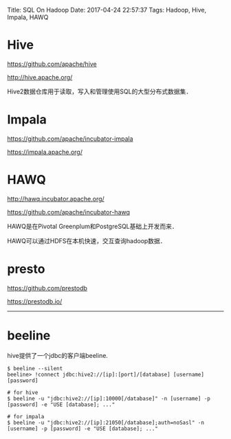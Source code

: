Title: SQL On Hadoop
Date: 2017-04-24 22:57:37
Tags: Hadoop, Hive, Impala, HAWQ



# Hive

<https://github.com/apache/hive>

<http://hive.apache.org/>

Hive2数据仓库用于读取，写入和管理使用SQL的大型分布式数据集．

# Impala

<https://github.com/apache/incubator-impala>

<https://impala.apache.org/>

# HAWQ

<http://hawq.incubator.apache.org/>

<https://github.com/apache/incubator-hawq>

HAWQ是在Pivotal Greenplum和PostgreSQL基础上开发而来．

HAWQ可以通过HDFS在本机快速，交互查询hadoop数据．

# presto

<https://github.com/prestodb>

<https://prestodb.io/>

***

# beeline

hive提供了一个jdbc的客户端beeline.

    $ beeline --silent
    beeline> !connect jdbc:hive2://[ip]:[port]/[database] [username] [password]

    # for hive
    $ beeline -u "jdbc:hive2://[ip]:10000[/database]" -n [username] -p [password] -e "USE [database]; ..."

    # for impala
    $ beeline -u "jdbc:hive2://[ip]:21050[/database];auth=noSasl" -n [username] -p [password] -e "USE [database]; ..."
